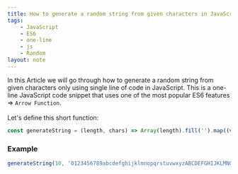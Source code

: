 ```yaml
---
title: How to generate a random string from given characters in JavaScript
tags:
    - JavaScript
    - ES6
    - one-line
    - js
    - Random
layout: note
---
```




In this Article we will go through how to generate a random string from given characters only using single line of code in JavaScript.
This is a one-line JavaScript code snippet that uses one of the most popular ES6 features => `Arrow Function`.
<br/>
<br/>
Let's define this short function:

```js {.wrap}
const generateString = (length, chars) => Array(length).fill('').map((v) => chars[Math.floor(Math.random() * chars.length)]).join('');
```

### Example

```js {.wrap}
generateString(10, '0123456789abcdefghijklmnopqrstuvwxyzABCDEFGHIJKLMNOPQRSTUVWXYZ');
```